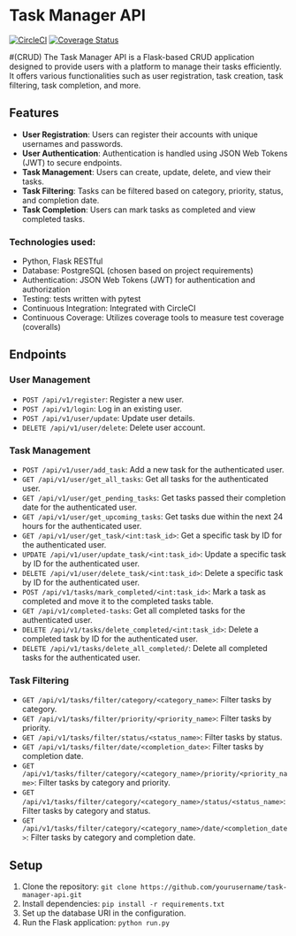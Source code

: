 
# Task Manager API
[![CircleCI](https://dl.circleci.com/status-badge/img/gh/kabuiya/task_manager/tree/main.svg?style=svg)](https://dl.circleci.com/status-badge/redirect/gh/kabuiya/task_manager/tree/main)
[![Coverage Status](https://coveralls.io/repos/github/kabuiya/task_manager/badge.svg)](https://coveralls.io/github/kabuiya/task_manager)

#(CRUD)
The Task Manager API is a Flask-based CRUD application designed to provide users with a platform to manage their tasks efficiently. It offers various functionalities such as user registration, task creation, task filtering, task completion, and more.
## Features

- **User Registration**: Users can register their accounts with unique usernames and passwords.
- **User Authentication**: Authentication is handled using JSON Web Tokens (JWT) to secure endpoints.
- **Task Management**: Users can create, update, delete, and view their tasks.
- **Task Filtering**: Tasks can be filtered based on category, priority, status, and completion date.
- **Task Completion**: Users can mark tasks as completed and view completed tasks.

### Technologies used:
- Python, Flask RESTful
- Database: PostgreSQL (chosen based on project requirements)
- Authentication: JSON Web Tokens (JWT) for authentication and authorization
- Testing: tests written with pytest
- Continuous Integration: Integrated with CircleCI
- Continuous Coverage: Utilizes coverage tools to measure test coverage (coveralls)

## Endpoints

### User Management

- `POST /api/v1/register`: Register a new user.
- `POST /api/v1/login`: Log in an existing user.
- `POST /api/v1/user/update`: Update user details.
- `DELETE /api/v1/user/delete`: Delete user account.

### Task Management

- `POST /api/v1/user/add_task`: Add a new task for the authenticated user.
- `GET /api/v1/user/get_all_tasks`: Get all tasks for the authenticated user.
- `GET /api/v1/user/get_pending_tasks`: Get tasks passed their completion date for the authenticated user.
- `GET /api/v1/user/get_upcoming_tasks`: Get tasks due within the next 24 hours for the authenticated user.
- `GET /api/v1/user/get_task/<int:task_id>`: Get a specific task by ID for the authenticated user.
- `UPDATE /api/v1/user/update_task/<int:task_id>`: Update a specific task by ID for the authenticated user.
- `DELETE /api/v1/user/delete_task/<int:task_id>`: Delete a specific task by ID for the authenticated user.
- `POST /api/v1/tasks/mark_completed/<int:task_id>`: Mark a task as completed and move it to the completed tasks table.
- `GET /api/v1/completed-tasks`: Get all completed tasks for the authenticated user.
- `DELETE /api/v1/tasks/delete_completed/<int:task_id>`: Delete a completed task by ID for the authenticated user.
- `DELETE /api/v1/tasks/delete_all_completed/`: Delete all completed tasks for the authenticated user.

### Task Filtering

- `GET /api/v1/tasks/filter/category/<category_name>`: Filter tasks by category.
- `GET /api/v1/tasks/filter/priority/<priority_name>`: Filter tasks by priority.
- `GET /api/v1/tasks/filter/status/<status_name>`: Filter tasks by status.
- `GET /api/v1/tasks/filter/date/<completion_date>`: Filter tasks by completion date.
- `GET /api/v1/tasks/filter/category/<category_name>/priority/<priority_name>`: Filter tasks by category and priority.
- `GET /api/v1/tasks/filter/category/<category_name>/status/<status_name>`: Filter tasks by category and status.
- `GET /api/v1/tasks/filter/category/<category_name>/date/<completion_date>`: Filter tasks by category and completion date.

## Setup

1. Clone the repository: `git clone https://github.com/yourusername/task-manager-api.git`
2. Install dependencies: `pip install -r requirements.txt`
3. Set up the database URI in the configuration.
4. Run the Flask application: `python run.py`

